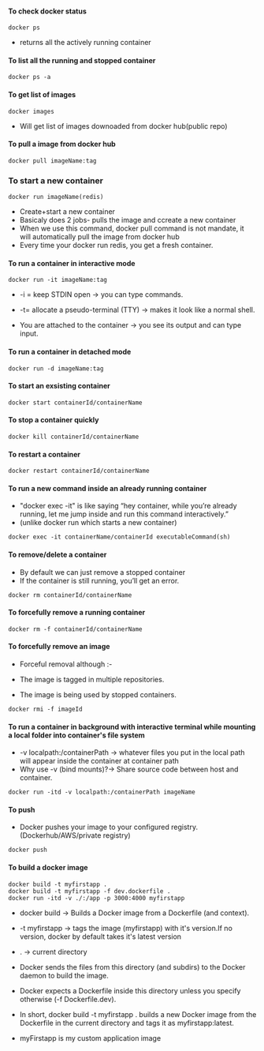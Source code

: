 #### To check docker status
```
docker ps
```
* returns all the actively running container

#### To list all the running and stopped container
```
docker ps -a
```
#### To get list of images
```
docker images
```
* Will get list of images downoaded from docker hub(public repo)

#### To pull a image from docker hub
```
docker pull imageName:tag
```
### To start a new container
```
docker run imageName(redis)
```
* Create+start a new container
* Basicaly does 2 jobs- pulls the image and ccreate a new container
* When we use this command, docker pull command is not mandate, it will automatically pull the image from docker hub
* Every time your docker run redis, you get a fresh container.

#### To run a container in interactive mode
```
docker run -it imageName:tag
```
* -i = keep STDIN open → you can type commands.

 * -t= allocate a pseudo-terminal (TTY) → makes it look like a normal shell.
* You are attached to the container → you see its output and can type input.

#### To run a container in detached mode
```
docker run -d imageName:tag
```

#### To start an exsisting container
```
docker start containerId/containerName
```
#### To stop a container quickly
```
docker kill containerId/containerName
```
#### To restart a container
```
docker restart containerId/containerName
```
#### To run a new command inside an already running container

* "docker exec -it" is like saying “hey container, while you’re already running, let me jump inside and run this command interactively.”
* (unlike docker run which starts a new container)

```
docker exec -it containerName/containerId executableCommand(sh)
```
#### To remove/delete a container
* By default we can just remove a stopped container
* If the container is still running, you’ll get an error.
```
docker rm containerId/containerName
```
#### To forcefully remove a running container
```
docker rm -f containerId/containerName
```
#### To forcefully remove an image
* Forceful removal although :-
* The image is tagged in multiple repositories.

* The image is being used by stopped containers.
```
docker rmi -f imageId
```
#### To run a container in background with interactive terminal while mounting a local folder into container's file system
* -v localpath:/containerPath →  whatever files you put in the local path will appear inside the container at container path
* Why use -v (bind mounts)?→  Share source code between host and container.

```
docker run -itd -v localpath:/containerPath imageName 
```
#### To push
* Docker pushes your image to your configured registry.(Dockerhub/AWS/private registry)
```
docker push  
```

#### To build a docker image
```
docker build -t myfirstapp .
docker build -t myfirstapp -f dev.dockerfile .
docker run -itd -v ./:/app -p 3000:4000 myfirstapp
```

* docker build → Builds a Docker image from a Dockerfile (and context).
* -t myfirstapp → tags the image (myfirstapp) with it's version.If no version, docker by default takes it's latest version
* . → current directory
* Docker sends the files from this directory (and subdirs) to the Docker daemon to build the image.

* Docker expects a Dockerfile inside this directory unless you specify otherwise (-f Dockerfile.dev).

* In short, docker build -t myfirstapp . builds a new Docker image from the Dockerfile in the current directory and tags it as myfirstapp:latest.

 * myFirstapp is my custom application image
```
